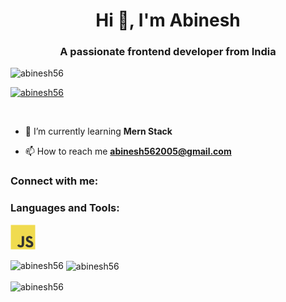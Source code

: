 <h1 align="center">Hi 👋, I'm Abinesh</h1>
<h3 align="center">A passionate frontend developer from India</h3>

<p align="left"> <img src="https://komarev.com/ghpvc/?username=abinesh56&label=Profile%20views&color=0e75b6&style=flat" alt="abinesh56" /> </p>

<p align="left"> <a href="https://github.com/ryo-ma/github-profile-trophy"><img src="https://github-profile-trophy.vercel.app/?username=abinesh56" alt="abinesh56" /></a> </p>

<p align="left"> <a href="https://twitter.com/" target="blank"><img src="https://img.shields.io/twitter/follow/?logo=twitter&style=for-the-badge" alt="" /></a> </p>

- 🌱 I’m currently learning **Mern Stack**

- 📫 How to reach me **abinesh562005@gmail.com**

<h3 align="left">Connect with me:</h3>
<p align="left">
</p>

<h3 align="left">Languages and Tools:</h3>
<p align="left"> <a href="https://developer.mozilla.org/en-US/docs/Web/JavaScript" target="_blank" rel="noreferrer"> <img src="https://raw.githubusercontent.com/devicons/devicon/master/icons/javascript/javascript-original.svg" alt="javascript" width="40" height="40"/> </a> </p>

<p><img align="left" src="https://github-readme-stats.vercel.app/api/top-langs?username=abinesh56&show_icons=true&locale=en&layout=compact" alt="abinesh56" /></p>

<p>&nbsp;<img align="center" src="https://github-readme-stats.vercel.app/api?username=abinesh56&show_icons=true&locale=en" alt="abinesh56" /></p>

<p><img align="center" src="https://github-readme-streak-stats.herokuapp.com/?user=abinesh56&" alt="abinesh56" /></p>
